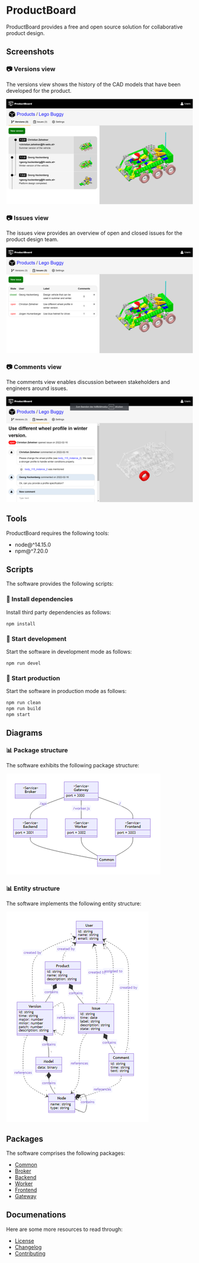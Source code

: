 # ProductBoard

ProductBoard provides a free and open source solution for collaborative product design.

## Screenshots

### 📷 Versions view

The versions view shows the history of the CAD models that have been developed for the product.

![Versions](screenshots/versions.png)

### 📷 Issues view

The issues view provides an overview of open and closed issues for the product design team.

![Issue](screenshots/issues.png)

### 📷 Comments view

The comments view enables discussion between stakeholders and engineers around issues.

![Issue](screenshots/comments.png)

## Tools

ProductBoard requires the following tools:

- node@^14.15.0
- npm@^7.20.0

## Scripts

The software provides the following scripts:

### 📄 Install dependencies

Install third party dependencies as follows:

```
npm install
```

### 📄 Start development

Start the software in development mode as follows:

```
npm run devel
```

### 📄 Start production

Start the software in production mode as follows:

```
npm run clean
npm run build
npm start
```

## Diagrams

### 📊 Package structure

The software exhibits the following package structure:

![Modules](diagrams/packages-v1.png)

### 📊 Entity structure

The software implements the following entity structure:

![Entities](diagrams/entities-v1.png)

## Packages

The software comprises the following packages:

* [Common](packages/common/README.md)
* [Broker](packages/broker/README.md)
* [Backend](packages/backend/README.md)
* [Worker](packages/worker/README.md)
* [Frontend](packages/frontend/README.md)
* [Gateway](packages/gateway/README.md)

## Documenations

Here are some more resources to read through:

* [License](LICENSE.md)
* [Changelog](CHANGELOG.md)
* [Contributing](CONTRIBUTING.md)
